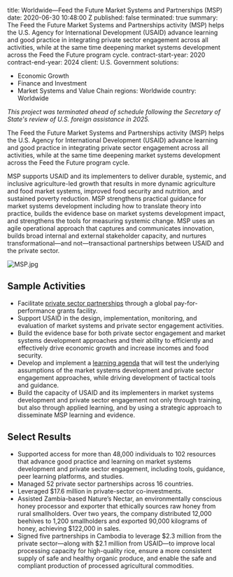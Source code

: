 
title: Worldwide—Feed the Future Market Systems and Partnerships (MSP)
date: 2020-06-30 10:48:00 Z
published: false
terminated: true
summary: The Feed the Future Market Systems and Partnerships activity (MSP) helps
  the U.S. Agency for International Development (USAID) advance learning and good
  practice in integrating private sector engagement across all activities, while at
  the same time deepening market systems development across the Feed the Future program
  cycle.
contract-start-year: 2020
contract-end-year: 2024
client: U.S. Government
solutions:
- Economic Growth
- Finance and Investment
- Market Systems and Value Chain
regions: Worldwide
country: Worldwide


<aside><em>This project was terminated ahead of schedule following the Secretary of State's review of U.S. foreign assistance in 2025.</em></aside>

The Feed the Future Market Systems and Partnerships activity (MSP) helps the U.S. Agency for International Development (USAID) advance learning and good practice in integrating private sector engagement across all activities, while at the same time deepening market systems development across the Feed the Future program cycle.

MSP supports USAID and its implementers to deliver durable, systemic, and inclusive agriculture-led growth that results in more dynamic agriculture and food market systems, improved food security and nutrition, and sustained poverty reduction. MSP strengthens practical guidance for market systems development including how to translate theory into practice, builds the evidence base on market systems development impact, and strengthens the tools for measuring systemic change. MSP uses an agile operational approach that captures and communicates innovation, builds broad internal and external stakeholder capacity, and nurtures transformational—and not—transactional partnerships between USAID and the private sector.

![MSP.jpg](/uploads/MSP.jpg)

## Sample Activities

* Facilitate [private sector partnerships](https://agrilinks.org/post/partnership-lookbook-market-systems-and-partnerships-activity-msp) through a global pay-for-performance grants facility.
* Support USAID in the design, implementation, monitoring, and evaluation of market systems and private sector engagement activities.
* Build the evidence base for both private sector engagement and market systems development approaches and their ability to efficiently and effectively drive economic growth and increase incomes and food security.
* Develop and implement a [learning agenda](https://agrilinks.org/sites/default/files/media/file/MSP%20Learning%20Agenda_July%202021.pdf) that will test the underlying assumptions of the market systems development and private sector engagement approaches, while driving development of tactical tools and guidance.
* Build the capacity of USAID and its implementers in market systems development and private sector engagement not only through training, but also through applied learning, and by using a strategic approach to disseminate MSP learning and evidence.

## Select Results

* Supported access for more than 48,000 individuals to 102 resources that advance good practice and learning on market systems development and private sector engagement, including tools, guidance, peer learning platforms, and studies.
* Managed 52 private sector partnerships across 16 countries.
* Leveraged $17.6 million in private-sector co-investments.
* Assisted Zambia-based Nature’s Nectar, an environmentally conscious honey processor and exporter that ethically sources raw honey from rural smallholders. Over two years, the company distributed 12,000 beehives to 1,200 smallholders and exported 90,000 kilograms of honey, achieving $122,000 in sales.
* Signed five partnerships in Cambodia to leverage $2.3 million from the private sector—along with $2.1 million from USAID—to improve local processing capacity for high-quality rice, ensure a more consistent supply of safe and healthy organic produce, and enable the safe and compliant production of processed agricultural commodities.
